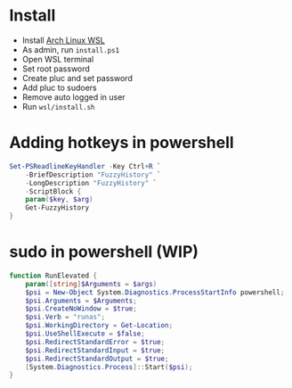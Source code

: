 # Install

- Install [Arch Linux WSL](https://github.com/yuk7/ArchWSL)
- As admin, run `install.ps1`
- Open WSL terminal
- Set root password
- Create pluc and set password
- Add pluc to sudoers
- Remove auto logged in user
- Run `wsl/install.sh`

# Adding hotkeys in powershell

```powershell
Set-PSReadlineKeyHandler -Key Ctrl+R `
    -BriefDescription "FuzzyHistory" `
    -LongDescription "FuzzyHistory" `
    -ScriptBlock {
    param($key, $arg)
    Get-FuzzyHistory
}
```

# sudo in powershell (WIP)

```powershell
function RunElevated {
    param([string]$Arguments = $args)
    $psi = New-Object System.Diagnostics.ProcessStartInfo powershell;
    $psi.Arguments = $Arguments;
    $psi.CreateNoWindow = $true;
    $psi.Verb = "runas";
    $psi.WorkingDirectory = Get-Location;
    $psi.UseShellExecute = $false;
    $psi.RedirectStandardError = $true;
    $psi.RedirectStandardInput = $true;
    $psi.RedirectStandardOutput = $true;
    [System.Diagnostics.Process]::Start($psi);
}
```
